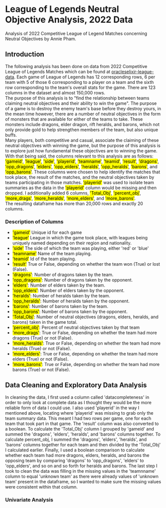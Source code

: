 # League of Legends Neutral Objective Analysis, 2022 Data
Analysis of 2022 Competitive League of Legend Matches concerning Neutral Objectives by Annie Pham.
## Introduction
The following analysis has been done on data from 2022 Competitive League of Legends Matches which can be found at [oracleselixir-league-data](https://oracleselixir.com/tools/downloads). Each game of League of Legends has 12 corresponding rows, 6 per team with 5 of those 6 corresponding to a player on a team and the sixth row corresponding to the team's overall stats for the game. There are 123 columns in the dataset and almost 150,000 rows.  
The purpose of this analysis is to "find the relationship between teams claiming neutral objectives and their ability to win the game". The purpose of a game is to destroy the enemy team's base before they destroy yours, in the mean time however, there are a number of neutral objectives in the form of monsters that are available for either of the teams to take. These monsters include dragons, elder dragon, rift heralds, and barons, which not only provide gold to help strengthen members of the team, but also unique buffs.  
Many players, both competitive and casual, associate the claiming of these neutral objectives with winning the game, but the purpose of this analysis is to explore just how fundamental these objectives are to winning the game.  
With that being said, the columns relevant to this analysis are as follows: <mark>'gameid'</mark>, <mark>'league'</mark>, <mark>'side'</mark>, <mark>'playerid'</mark>, <mark>'teamname'</mark>, <mark>'teamid'</mark>, <mark>'result'</mark>, <mark>'dragons'</mark>, <mark>'opp_dragons'</mark>, <mark>'elders'</mark>, <mark>'opp_elders'</mark>, <mark>'heralds'</mark>, <mark>'opp_heralds'</mark>, <mark>'barons'</mark>, and <mark>'opp_barons'</mark>. These columns were chosen to help identify the matches that took place, the result of the matches, and the neutral objectives taken by teams participating in those matches. <mark>'playerid'</mark> was used to isolate team summaries as the data in the <mark>'playerid'</mark> column would be missing and then dropped. I additionally added 6 columns, <mark>'Total_Obj'</mark>, <mark>'percent_obj'</mark>, <mark>'more_drags'</mark>, <mark>'more_heralds'</mark>, <mark>'more_elders'</mark>, and <mark>'more_barons'</mark>.  
 The resulting dataframe has more than 20,000 rows and exactly 20 columns.
### Description of Columns
- <mark>'gameid'</mark> Unique id for each game
- <mark>'league'</mark> League in which the game took place, with leagues being uniquely named depending on their region and nationality. 
- <mark>'side'</mark> The side of which the team was playing, either 'red' or 'blue'
- <mark>'teamname'</mark> Name of the team playing.
- <mark>'teamid'</mark> Id of the team playing.
- <mark>'result'</mark> True or False, depending on whether the team won (True) or lost (False).
- <mark>'dragons'</mark>: Number of dragons taken by the team.
- <mark>'opp_dragons'</mark>: Number of dragons taken by the opponent.
- <mark>'elders'</mark>: Number of elders taken by the team.
- <mark>'opp_elders'</mark>: Number of elders taken by the opponent.
- <mark>'heralds'</mark>: Number of heralds taken by the team.
- <mark>'opp_heralds'</mark>: Number of heralds taken by the opponent.
- <mark>'barons'</mark>: Number of barons taken by the team.
- <mark>'opp_barons'</mark>: Number of barons taken by the opponent.
- <mark>'Total_Obj'</mark>: Number of neutral objectives (dragons, elders, heralds, and barons) taken in the game total.
- <mark>'percent_obj'</mark>: Percent of neutral objectives taken by that team
- <mark>'more_drags'</mark>: True or False, depending on whether the team had more dragons (True) or not (False).
- <mark>'more_heralds'</mark>: True or False, depending on whether the team had more heralds (True) or not (False).
- <mark>'more_elders'</mark>: True or False, depending on whether the team had more elders (True) or not (False).
- <mark>'more_barons'</mark>: True or False, depending on whether the team had more barons (True) or not (False).  
## Data Cleaning and Exploratory Data Analysis  
In cleaning the data, I first used a column called 'datacompleteness' in order to only look at complete data as I thought they would be the more reliable form of data I could use. I also used 'playerid' in the way I mentioned above, locating where 'playerid' was missing to grab only the team summary data. This meant I had two rows per game, one for each team that took part in that game. The 'result' column was also converted to a boolean. To calculate the 'Total_Obj' column I grouped by 'gameid' and summed the 'dragons', 'elders', 'heralds', and 'barons' columns together. To calculate percent_obj, I summed the 'dragons', 'elders', 'heralds', and 'barons' columns together for each team and then divided by the 'Total_Obj' I calculated earlier. Finally, I used a boolean comparison to calculate whether each team had more dragons, elders, heralds, and barons the opposing team by comparing 'dragons' to 'opp_dragons', 'elders' to 'opp_elders', and so on and so forth for heralds and barons. The last step I took to clean the data was filling in the missing values in the 'teamnname' column to equal 'unknown team' as there were already values of 'unknown team' present in the dataframe, so I wanted to make sure the missing values were consistent within that column.  
### Univariate Analysis